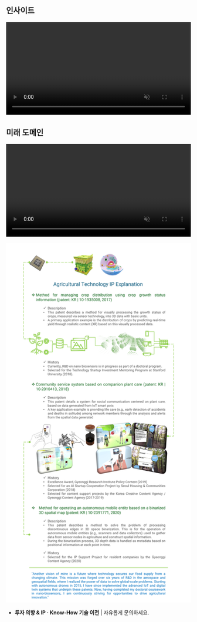 ## 인사이트

<video width="100%" style="max-width: 1920px; height: auto;" autoplay loop muted playsinline>
  <source src="/assets/videos/worflogy_risk_ops_2nd.mp4" type="video/mp4">
</video>

<div id="giscus-container"></div>

## 미래 도메인

<video width="100%" style="max-width: 1920px; height: auto;" autoplay loop muted playsinline>
  <source src="/assets/videos/worflogy_solution_value.mp4" type="video/mp4">
</video>

![CEO 연구 및 IP 소개](/assets/articles/CI_research.png)

- **투자 의향 & IP · Know-How 기술 이전** | 자유롭게 문의하세요.